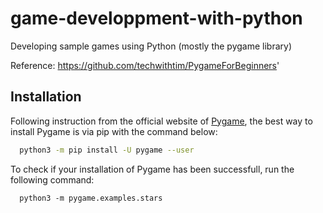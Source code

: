# game-developpment-with-python
Developing sample games using Python (mostly the pygame library)

Reference: https://github.com/techwithtim/PygameForBeginners'
## Installation
Following instruction from the official website of [Pygame](https://www.pygame.org/wiki/GettingStarted "Pygame"), the best way to install Pygame is via pip with the command below:
```bash
  python3 -m pip install -U pygame --user
```
To check if your installation of Pygame has been successfull, run the following command:
```
  python3 -m pygame.examples.stars
```